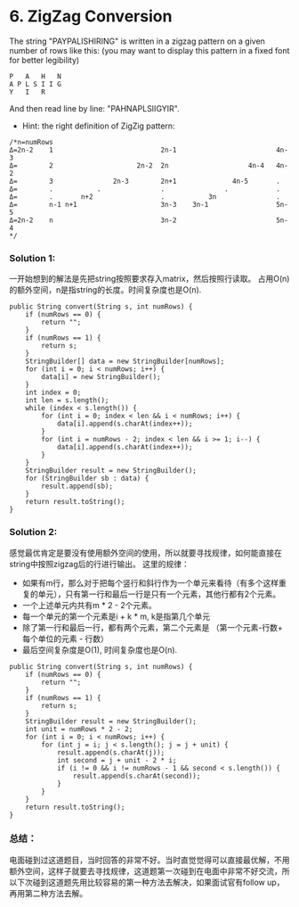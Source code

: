 
# 6. ZigZag Conversion
The string "PAYPALISHIRING" is written in a zigzag pattern on a given number of rows like this: (you may want to display this pattern in a fixed font for better legibility)
```
P   A   H   N
A P L S I I G
Y   I   R
```
And then read line by line: "PAHNAPLSIIGYIR".
* Hint: the right definition of ZigZig pattern:
```
/*n=numRows
Δ=2n-2    1                           2n-1                         4n-3
Δ=        2                     2n-2  2n                    4n-4   4n-2
Δ=        3               2n-3        2n+1              4n-5       .
Δ=        .           .               .               .            .
Δ=        .       n+2                 .           3n               .
Δ=        n-1 n+1                     3n-3    3n-1                 5n-5
Δ=2n-2    n                           3n-2                         5n-4
*/
```

### Solution 1:
一开始想到的解法是先把string按照要求存入matrix，然后按照行读取。
占用O(n)的额外空间，n是指string的长度。时间复杂度也是O(n).
```
public String convert(String s, int numRows) {
    if (numRows == 0) {
        return "";
    }
    if (numRows == 1) {
        return s;
    }
    StringBuilder[] data = new StringBuilder[numRows];
    for (int i = 0; i < numRows; i++) {
        data[i] = new StringBuilder();
    }
    int index = 0;
    int len = s.length();
    while (index < s.length()) {
        for (int i = 0; index < len && i < numRows; i++) {
            data[i].append(s.charAt(index++));
        }
        for (int i = numRows - 2; index < len && i >= 1; i--) {
            data[i].append(s.charAt(index++));
        }
    }
    StringBuilder result = new StringBuilder();
    for (StringBuilder sb : data) {
        result.append(sb);
    }
    return result.toString();
}
```

### Solution 2:
感觉最优肯定是要没有使用额外空间的使用，所以就要寻找规律，如何能直接在string中按照zigzag后的行进行输出。
这里的规律：
* 如果有m行，那么对于把每个竖行和斜行作为一个单元来看待（有多个这样重复的单元），只有第一行和最后一行是只有一个元素，其他行都有2个元素。
* 一个上述单元内共有m * 2 - 2个元素。
* 每一个单元的第一个元素是i + k * m, k是指第几个单元
* 除了第一行和最后一行，都有两个元素，第二个元素是 （第一个元素-行数+ 每个单位的元素 - 行数）
* 最后空间复杂度是O(1), 时间复杂度也是O(n).
```
public String convert(String s, int numRows) {
    if (numRows == 0) {
        return "";
    }
    if (numRows == 1) {
        return s;
    }
    StringBuilder result = new StringBuilder();
    int unit = numRows * 2 - 2;
    for (int i = 0; i < numRows; i++) {
        for (int j = i; j < s.length(); j = j + unit) {
            result.append(s.charAt(j));
            int second = j + unit - 2 * i;
            if (i != 0 && i != numRows - 1 && second < s.length()) {
                result.append(s.charAt(second));
            }
        }
    }
    return result.toString();
}
```
### 总结：
电面碰到过这道题目，当时回答的非常不好。当时直觉觉得可以直接最优解，不用额外空间，这样子就要去寻找规律，这道题第一次碰到在电面中非常不好交流，所以下次碰到这道题先用比较容易的第一种方法去解决，如果面试官有follow up，再用第二种方法去解。
